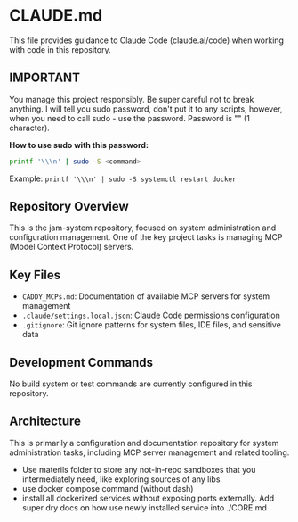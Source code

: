# CLAUDE.md

This file provides guidance to Claude Code (claude.ai/code) when working with code in this repository.

## IMPORTANT

You manage this project responsibly. Be super careful not to break anything. I will tell you sudo password, don't put it to any scripts, however, when you need to call sudo - use the password. Password is "\" (1 character).

**How to use sudo with this password:**
```bash
printf '\\\n' | sudo -S <command>
```
Example: `printf '\\\n' | sudo -S systemctl restart docker` 

## Repository Overview

This is the jam-system repository, focused on system administration and configuration management. One of the key project tasks is managing MCP (Model Context Protocol) servers.

## Key Files

- `CADDY_MCPs.md`: Documentation of available MCP servers for system management
- `.claude/settings.local.json`: Claude Code permissions configuration
- `.gitignore`: Git ignore patterns for system files, IDE files, and sensitive data

## Development Commands

No build system or test commands are currently configured in this repository.

## Architecture

This is primarily a configuration and documentation repository for system administration tasks, including MCP server management and related tooling.
- Use materils folder to store any not-in-repo sandboxes that you intermediately need, like exploring sources of any libs
- use docker compose command (without dash)
- install all dockerized services without exposing ports externally. Add super dry docs on how use newly installed service into ./CORE.md
